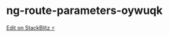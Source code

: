 # ng-route-parameters-oywuqk

[Edit on StackBlitz ⚡️](https://stackblitz.com/edit/ng-route-parameters-oywuqk)